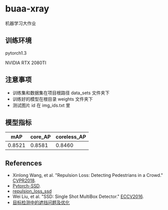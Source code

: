 # buaa-xray

机器学习大作业

## 训练环境
pytorch1.3

NVIDIA RTX 2080TI

## 注意事项

+ 训练集和数据集在项目根路径 data_sets 文件夹下
+ 训练好的模型在根目录 weights 文件夹下
+ 测试图片 id 在 img_ids.txt 里

## 模型指标

| mAP    | core_AP | coreless_AP |
| ------ | ------- | ----------- |
| 0.8521 | 0.8581  | 0.8460      |

## References

+  Xinlong Wang, et al. "Repulsion Loss: Detecting Pedestrians in a Crowd." [CVPR2018](https://arxiv.org/abs/1711.07752). 
+  [Pytorch-SSD](https://github.com/amdegroot/ssd.pytorch). 
+  [repulsion_loss_ssd](https://github.com/bailvwangzi/repulsion_loss_ssd)
+  Wei Liu, et al. "SSD: Single Shot MultiBox Detector." [ECCV2016](http://arxiv.org/abs/1512.02325).
+  [目标检测中的遮挡问题及优化](https://blog.csdn.net/diligent_321/article/details/86294403) 